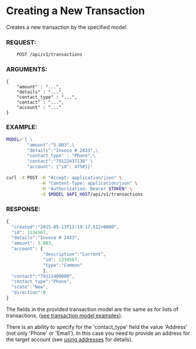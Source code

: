 # Creating a New Transaction

Creates a new transaction by the specified model.

### REQUEST:
```
    POST /api/v1/transactions
```    

### ARGUMENTS:
```
{ 
    "amount" : "...", 
    "details" : "...", 
    "contact_type" : "...", 
    "contact" : "...", 
    "account" : "..."
}
```
### EXAMPLE:

```bash
MODEL='{ \
        "amount":"5.003",\
        "details":"Invoce # 2433",\
        "contact_type" : "Phone",\
        "contact":"79122437136" \
        "account": {"id": 4750}}'
       
curl -X POST -H "Accept: application/json" \
             -H "Content-Type: application/json" \
             -H "Authorization: Bearer $TOKEN" \
             -d $MODEL $API_HOST/api/v1/transactions
```

### RESPONSE:
```javascript
{
  "created":"2015-05-13T12:19:17.512+0000",
  "id": 1234567,
  "details":"Invoce # 2433",
  "amount": 5.003,
  "account": {
              "description":"Current",
              "id": 1234567,
              "type":"Common"
              },
  "contact":"79122400000", 
  "contact_type":"Phone",
  "state":"New", 
  "direction":0
}
```

The fields in the provided transaction model are the same as for lists of transactions,
([see transaction model examples](../models/transaction.md)).

There is an ability to specify for the 'contact_type' field the value 'Address' (not only 'Phone' or 'Email'). In this
case you need to provide an address for the target account
(see [using addresses](../products/accounts.md#obtaining-an-encoded-address-for-accounts) for details).
